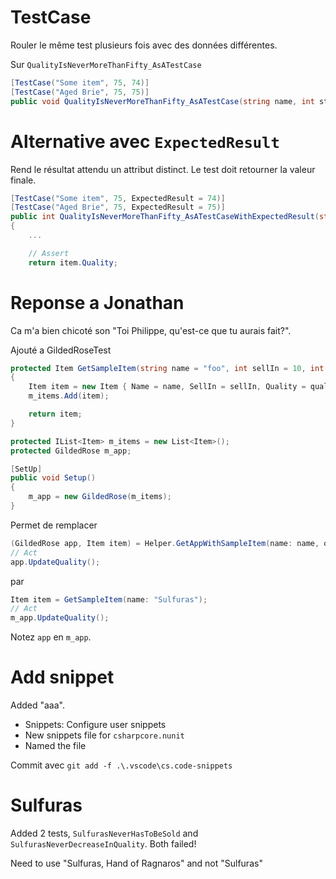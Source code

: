 # TestCase

Rouler le même test plusieurs fois avec des données différentes.

Sur `QualityIsNeverMoreThanFifty_AsATestCase`

```csharp
[TestCase("Some item", 75, 74)]
[TestCase("Aged Brie", 75, 75)]
public void QualityIsNeverMoreThanFifty_AsATestCase(string name, int startQuality, int endQuality)
```

# Alternative avec `ExpectedResult`

Rend le résultat attendu un attribut distinct. Le test doit retourner la valeur finale.

```csharp
[TestCase("Some item", 75, ExpectedResult = 74)]
[TestCase("Aged Brie", 75, ExpectedResult = 75)]
public int QualityIsNeverMoreThanFifty_AsATestCaseWithExpectedResult(string name, int startQuality)
{
    ...

    // Assert
    return item.Quality;
```

# Reponse a Jonathan
Ca m'a bien chicoté son "Toi Philippe, qu'est-ce que tu aurais fait?".

Ajouté a GildedRoseTest
```csharp
protected Item GetSampleItem(string name = "foo", int sellIn = 10, int quality = 10)
{
    Item item = new Item { Name = name, SellIn = sellIn, Quality = quality };
    m_items.Add(item);

    return item;
}

protected IList<Item> m_items = new List<Item>();
protected GildedRose m_app;

[SetUp]
public void Setup()
{
    m_app = new GildedRose(m_items);
}
```

Permet de remplacer

```csharp
(GildedRose app, Item item) = Helper.GetAppWithSampleItem(name: name, quality: startQuality);
// Act
app.UpdateQuality();
```

par
```csharp
Item item = GetSampleItem(name: "Sulfuras");
// Act
m_app.UpdateQuality();
```
Notez `app` en `m_app`.

# Add snippet
Added "aaa".
- Snippets: Configure user snippets
- New snippets file for `csharpcore.nunit`
- Named the file

Commit avec `git add -f .\.vscode\cs.code-snippets`

# Sulfuras
Added 2 tests, `SulfurasNeverHasToBeSold` and `SulfurasNeverDecreaseInQuality`.
Both failed!

Need to use "Sulfuras, Hand of Ragnaros" and not "Sulfuras"

```csharp
```

```csharp
```

```csharp
```
